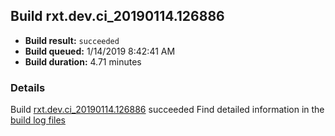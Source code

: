 ## Build rxt.dev.ci_20190114.126886
- **Build result:** `succeeded`
- **Build queued:** 1/14/2019 8:42:41 AM
- **Build duration:** 4.71 minutes
### Details
Build [rxt.dev.ci_20190114.126886](https://winappstudio.visualstudio.com/web/build.aspx?pcguid=a4ef43be-68ce-4195-a619-079b4d9834c2&builduri=vstfs%3a%2f%2f%2fBuild%2fBuild%2f26886) succeeded
Find detailed information in the [build log files](https://uwpctdiags.blob.core.windows.net/buildlogs/rxt.dev.ci_20190114.126886_logs.zip)
